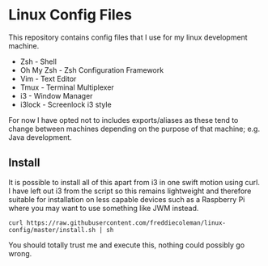 # Linux Config Files

This repository contains config files that I use for my linux development machine.

* Zsh       - Shell
* Oh My Zsh - Zsh Configuration Framework
* Vim       - Text Editor
* Tmux      - Terminal Multiplexer
* i3        - Window Manager
* i3lock    - Screenlock i3 style

For now I have opted not to includes exports/aliases as these tend to change between machines depending on the purpose of that machine; e.g. Java development.

## Install

It is possible to install all of this apart from i3 in one swift motion using curl. I have left out i3 from the script so this remains lightweight and therefore suitable for installation on less capable devices such as a Raspberry Pi where you may want to use something like JWM instead.

```
curl https://raw.githubusercontent.com/freddiecoleman/linux-config/master/install.sh | sh
```

You should totally trust me and execute this, nothing could possibly go wrong.
